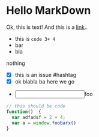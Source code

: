 # Hello MarkDown

Ok, this is text! And this is a [link](https://foobarlink/xy/)..

- this is `code 3+ 4`
- bar
- bla

nothing

- [x] this is an issue #hashtag
- [x] ok blabla ba here we go
- <input data-foo="xyz"></input>foo

```javascript
// this should be code  
function()  {
  var adfadsf = 2 + 4;
  var a = window.foobarx()
}
```